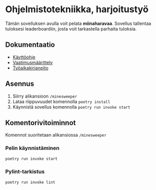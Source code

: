# Ohjelmistotekniikka, harjoitustyö

Tämän sovelluksen avulla voit pelata **miinaharavaa**. Sovellus tallentaa tuloksesi leaderboardiin, josta voit tarkastella parhaita tuloksia.

## Dokumentaatio

- [Käyttöohje](./minesweeper/dokumentaatio/kayttoohje.md)
- [Vaatimusmäärittely](./minesweeper/dokumentaatio/vaatimusmaarittely.md)
- [Työaikakirjanpito](./minesweeper/dokumentaatio/tuntikirjanpito.md)

## Asennus

1. Siirry alikansioon `/minesweeper`
2. Lataa riippuvuudet komennolla `poetry install`
3. Käynnistä sovellus komennolla `poetry run invoke start`

## Komentorivitoiminnot

Komennot suoritetaan alikansiossa `/minesweeper`

### Pelin käynnistäminen

```bash
poetry run invoke start
```

### Pylint-tarkistus

```bash
poetry run invoke lint
```

